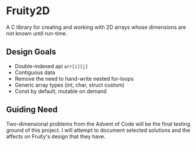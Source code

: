 # Fruity2D

A C library for creating and working with 2D arrays whose dimensions are not known until run-time.

## Design Goals

* Double-indexed api `arr[i][j]`
* Contiguous data
* Remove the need to hand-write nested for-loops
* Generic array types (int, char, struct custom)
* Const by default, mutable on demand

## Guiding Need

Two-dimensional problems from the Advent of Code will be the final testing ground of this project. I will attempt to document selected solutions and the affects on Fruity's design that they have.

